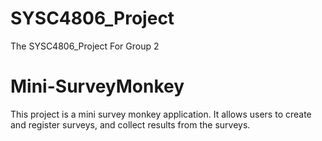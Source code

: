 # SYSC4806_Project
The SYSC4806_Project For Group 2

# Mini-SurveyMonkey

This project is a mini survey monkey application. It allows users to 
create and register surveys, and collect results from the surveys.

